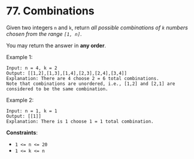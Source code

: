 # 77. Combinations

Given two integers `n` and `k`, return *all possible combinations of `k` numbers chosen from the range `[1, n]`*.

You may return the answer in **any order**.

Example 1:

```
Input: n = 4, k = 2
Output: [[1,2],[1,3],[1,4],[2,3],[2,4],[3,4]]
Explanation: There are 4 choose 2 = 6 total combinations.
Note that combinations are unordered, i.e., [1,2] and [2,1] are considered to be the same combination.
```

Example 2:

```
Input: n = 1, k = 1
Output: [[1]]
Explanation: There is 1 choose 1 = 1 total combination.
```

**Constraints**:

- `1 <= n <= 20`
- `1 <= k <= n`

